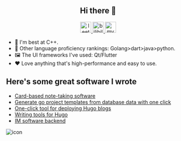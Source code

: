 <h2 align="center">Hi there 👋</h2>

<div align="center">
 <span>
  <a href="https://leetcode.cn/u/whu_future/">
<img src="https://leetcode.com/favicon-32x32.png" alt="leetcode" width="30" height="30"/>
  </a>
  </span>
  <span>
    <a href="https://space.bilibili.com/24264499">
<img src="https://www.bilibili.com/favicon.ico" alt="bilibili" with="28" height="30">
    </a>
  </span>
  <span>
  <a href="https://acking-you.github.io/">
<img src="https://acking-you.gitee.io/favicon.ico" alt="myNoteWebsite" with="30" height="30">
  </a>
  </span>
</div>



- 🌱 I'm best at C++.
- 🎢 Other language proficiency rankings: Golang>dart>java>python.
- 🖼️ The UI frameworks I've used: Qt/Flutter
- ❤️ Love anything that's high-performance and easy to use.

## Here's some great software I wrote
* [Card-based note-taking software](https://github.com/ACking-you/NoteWithCard)
* [Generate go project templates from database data with one click](https://github.com/ACking-you/quickstart_project)
* [One-click tool for deploying Hugo blogs](https://github.com/ACking-you/AutoHugoSetup)
* [Writing tools for Hugo](https://github.com/ACking-you/AutoHugoWrite)
* [IM software backend](https://github.com/ACking-you/my_chat)

![icon](https://komarev.com/ghpvc/?username=ACking-you)
